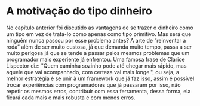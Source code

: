 # A motivação do tipo dinheiro


No capítulo anterior foi discutido as vantagens de se trazer o dinheiro como um tipo em vez de tratá-lo como apenas como tipo primitivo. Mas será que ninguém nunca passou por esse problema antes? A arte de “reinventar a roda” além de ser muito custosa, já que demanda muito tempo, passa a ser muito perigosa já que se tende a passar pelos mesmos problemas que um programador mais experiente já enfrentou. Uma famosa frase de Clarice Lispector diz: "Quem caminha sozinho pode até chegar mais rápido, mas aquele que vai acompanhado, com certeza vai mais longe.", ou seja, a melhor estratégia é se unir à um framework que já faz isso, assim é possível trocar experiências com programadores que já passaram por isso, não repetir os mesmos erros, contribuir com essa ferramenta, dessa forma, ela ficará cada mais e mais robusta e com menos erros.